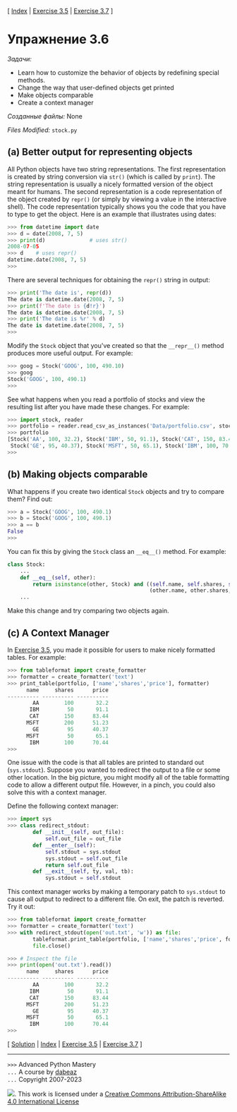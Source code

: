 \[ [Index](index.md) | [Exercise 3.5](ex3_5.md) | [Exercise 3.7](ex3_7.md) \]

# Упражнение 3.6

*Задачи:*

- Learn how to customize the behavior of objects by redefining special methods.
- Change the way that user-defined objects get printed
- Make objects comparable
- Create a context manager

*Созданные файлы:* None

*Files Modified:* `stock.py`

## (a) Better output for representing objects

All Python objects have two string representations.  The first
representation is created by string conversion via `str()`
(which is called by `print`).   The string representation is
usually a nicely formatted version of the object meant for humans.
The second representation is a code representation of the object
created by `repr()` (or simply by viewing a value in the
interactive shell).   The code representation typically shows you the
code that you have to type to get the object.  Here is an example
that illustrates using dates:

```python
>>> from datetime import date
>>> d = date(2008, 7, 5)
>>> print(d)              # uses str()
2008-07-05
>>> d    # uses repr()
datetime.date(2008, 7, 5)
>>>
```

There are several techniques for obtaining the `repr()` string
in output:

```python
>>> print('The date is', repr(d))
The date is datetime.date(2008, 7, 5)
>>> print(f'The date is {d!r}')
The date is datetime.date(2008, 7, 5)
>>> print('The date is %r' % d)
The date is datetime.date(2008, 7, 5)
>>> 
```

Modify the `Stock` object that you've created so that
the `__repr__()` method
produces more useful output.  For example:

```python
>>> goog = Stock('GOOG', 100, 490.10)
>>> goog
Stock('GOOG', 100, 490.1)
>>>
```

See what happens when you read a portfolio of stocks and view the
resulting list after you have made these changes.  For example:

```python
>>> import stock, reader
>>> portfolio = reader.read_csv_as_instances('Data/portfolio.csv', stock.Stock)
>>> portfolio
[Stock('AA', 100, 32.2), Stock('IBM', 50, 91.1), Stock('CAT', 150, 83.44), Stock('MSFT', 200, 51.23), 
 Stock('GE', 95, 40.37), Stock('MSFT', 50, 65.1), Stock('IBM', 100, 70.44)]
>>>
```

## (b) Making objects comparable

What happens if you create two identical `Stock` objects and try to compare them? Find out:

```python
>>> a = Stock('GOOG', 100, 490.1)
>>> b = Stock('GOOG', 100, 490.1)
>>> a == b
False
>>>
```

You can fix this by giving the `Stock` class an `__eq__()` method.  For example:

```python
class Stock:
    ...
    def __eq__(self, other):
        return isinstance(other, Stock) and ((self.name, self.shares, self.price) == 
                                             (other.name, other.shares, other.price))
    ...
```

Make this change and try comparing two objects again. 

## (c) A Context Manager

In [Exercise 3.5](ex3_5.md), you made it possible for users to make
nicely formatted tables.  For example:

```python
>>> from tableformat import create_formatter
>>> formatter = create_formatter('text')
>>> print_table(portfolio, ['name','shares','price'], formatter)
      name     shares      price
---------- ---------- ---------- 
        AA        100       32.2
       IBM         50       91.1
       CAT        150      83.44
      MSFT        200      51.23
        GE         95      40.37
      MSFT         50       65.1
       IBM        100      70.44
>>>
```

One issue with the code is that all tables are printed to standard out
(`sys.stdout`).  Suppose you wanted to redirect the output to a file
or some other location.  In the big picture, you might modify all of
the table formatting code to allow a different output file.  However,
in a pinch, you could also solve this with a context manager.

Define the following context manager:

```python
>>> import sys
>>> class redirect_stdout:
        def __init__(self, out_file):
            self.out_file = out_file
        def __enter__(self):
            self.stdout = sys.stdout
            sys.stdout = self.out_file
            return self.out_file
        def __exit__(self, ty, val, tb):
            sys.stdout = self.stdout
```

This context manager works by making a temporary patch to `sys.stdout` to cause
all output to redirect to a different file.  On exit, the patch is reverted. 
Try it out:

```python
>>> from tableformat import create_formatter
>>> formatter = create_formatter('text')
>>> with redirect_stdout(open('out.txt', 'w')) as file:
        tableformat.print_table(portfolio, ['name','shares','price', formatter)
        file.close()

>>> # Inspect the file
>>> print(open('out.txt').read())
      name     shares      price
---------- ---------- ---------- 
        AA        100       32.2
       IBM         50       91.1
       CAT        150      83.44
      MSFT        200      51.23
        GE         95      40.37
      MSFT         50       65.1
       IBM        100      70.44
>>>
```

\[ [Solution](soln3_6.md) | [Index](index.md) | [Exercise 3.5](ex3_5.md) | [Exercise 3.7](ex3_7.md) \]

----
`>>>` Advanced Python Mastery  
`...` A course by [dabeaz](https://www.dabeaz.com)  
`...` Copyright 2007-2023  

![](https://i.creativecommons.org/l/by-sa/4.0/88x31.png). This work is licensed under a [Creative Commons Attribution-ShareAlike 4.0 International License](http://creativecommons.org/licenses/by-sa/4.0/)
